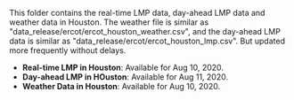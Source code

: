 This folder contains the real-time LMP data, day-ahead LMP data and weather data in Houston. The weather file is similar as "data_release/ercot/ercot_houston_weather.csv", and the day-ahead LMP data is similar as "data_release/ercot/ercot_houston_lmp.csv". But updated more frequently without delays.

- **Real-time LMP in Houston**: Available for Aug 10, 2020.
- **Day-ahead LMP in HOuston**: Available for Aug 11, 2020.
- **Weather Data in Houston**: Available for Aug 10, 2020.